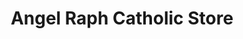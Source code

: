 ---
title: "Angel Raph Catholic Store"
url: /general-trias/angel-raph-catholic-store/
shop: Warenhaus
---